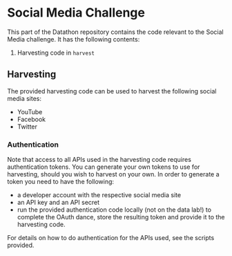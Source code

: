 # Social Media Challenge

This part of the Datathon repository contains the code relevant to the Social
Media challenge. It has the following contents:

1. Harvesting code in `harvest`

## Harvesting

The provided harvesting code can be used to harvest the following social media
sites:

* YouTube
* Facebook
* Twitter



### Authentication

Note that access to all APIs used in the harvesting code requires authentication
tokens. You can generate your own tokens to use for harvesting, should you wish
to harvest on your own. In order to generate a token you need to have the 
following:

* a developer account with the respective social media site
* an API key and an API secret
* run the provided authentication code locally (not on the data lab!) to
  complete the OAuth dance, store the resulting token and provide it to the
  harvesting code.

For details on how to do authentication for the APIs used, see the scripts
provided.



